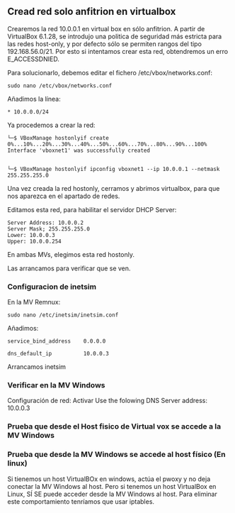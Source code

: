 







## Cread red solo anfitrion en virtualbox
Crearemos la red 10.0.0.1 en virtual box en sólo anfitrion. A partir de VirtualBox 6.1.28, se introdujo una politica de seguridad más estricta para las redes host-only, y por defecto sólo se permiten rangos del tipo 192.168.56.0/21. Por esto si intentamos crear esta red, obtendremos un erro E_ACCESSDNIED.

Para solucionarlo, debemos editar el fichero /etc/vbox/networks.conf:

```
sudo nano /etc/vbox/networks.conf
```

Añadimos la línea:
```
* 10.0.0.0/24
```

Ya procedemos a crear la red:
```
└─$ VBoxManage hostonlyif create                        
0%...10%...20%...30%...40%...50%...60%...70%...80%...90%...100%
Interface 'vboxnet1' was successfully created
                                                                                                                                                           
                                                                                                                                                           
└─$ VBoxManage hostonlyif ipconfig vboxnet1 --ip 10.0.0.1 --netmask 255.255.255.0
```   

Una vez creada la red hostonly, cerramos y abrimos virtualbox, para que nos aparezca en el apartado de redes.

Editamos esta red, para habilitar el servidor DHCP Server:
```
Server Address: 10.0.0.2
Server Mask; 255.255.255.0
Lower: 10.0.0.3
Upper: 10.0.0.254
```

En ambas MVs, elegimos esta red hostonly.

Las arrancamos para verificar que se ven.


### Configuracion de inetsim

En la MV Remnux:
```
sudo nano /etc/inetsim/inetsim.conf
```

Añadimos:
```
service_bind_address    0.0.0.0

dns_default_ip          10.0.0.3   
```

Arrancamos inetsim


### Verificar en la MV Windows

Configuración de red: 
Activar Use the folowing DNS Server address: 10.0.0.3



### Prueba que desde el Host fisico de Virtual vox se accede a la MV Windows


### Prueba que desde la MV Windows se accede al host físico (En linux)
Si tienemos un host VirtualBOx en windows, actúa el pwoxy y no deja conectar la MV Windows al host. Pero si tenemos un host VirtualBox en Linux, SÍ SE puede acceder desde la MV Windows al host. Para eliminar este comportamiento tenríamos que usar iptables.


